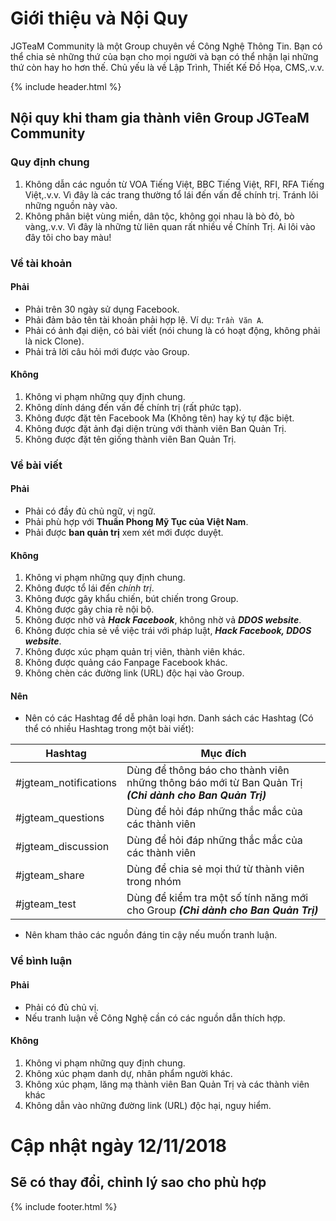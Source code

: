 # Giới thiệu và Nội Quy

JGTeaM Community là một Group chuyên về Công Nghệ Thông Tin. Bạn có thể chia sẻ những thứ của bạn cho mọi người và bạn có thể nhận lại những thứ còn hay ho hơn thế. Chủ yếu là về Lập Trình, Thiết Kế Đồ Họa, CMS,.v.v.

{% include header.html %}

## Nội quy khi tham gia thành viên Group JGTeaM Community

### Quy định chung

1. Không dẫn các nguồn từ VOA Tiếng Việt, BBC Tiếng Việt, RFI, RFA Tiếng Việt,.v.v. Vì đây là các trang thường tổ lái đến vấn đề chính trị. Tránh lôi những nguồn này vào.
1. Không phân biệt vùng miền, dân tộc, không gọi nhau là bò đỏ, bò vàng,.v.v. Vì đây là những từ liên quan rất nhiều về Chính Trị. Ai lôi vào đây tôi cho bay màu!

### Về tài khoản

#### Phải

- Phải trên 30 ngày sử dụng Facebook.
- Phải đảm bảo tên tài khoản phải hợp lệ. Ví dụ: `Trần Văn A`.
- Phải có ảnh đại diện, có bài viết (nói chung là có hoạt động, không phải là nick Clone).
- Phải trả lời câu hỏi mới được vào Group.

#### Không

1. Không vi phạm những quy định chung.
1. Không dính dáng đến vấn đề chính trị (rất phức tạp).
1. Không được đặt tên Facebook Ma (Không tên) hay ký tự đặc biệt.
1. Không được đặt ảnh đại diện trùng với thành viên Ban Quản Trị.
1. Không được đặt tên giống thành viên Ban Quản Trị.

### Về bài viết

#### Phải

- Phải có đầy đủ chủ ngữ, vị ngữ.
- Phải phù hợp với **Thuần Phong Mỹ Tục của Việt Nam**.
- Phải được **ban quản trị** xem xét mới được duyệt.

#### Không

1. Không vi phạm những quy định chung.
1. Không được tổ lái đến *chính trị*.
1. Không được gây khẩu chiến, bút chiến trong Group.
1. Không được gây chia rẽ nội bộ.
1. Không được nhờ vả ***Hack Facebook***, không nhờ vả ***DDOS website***.
1. Không được chia sẻ về việc trái với pháp luật, ***Hack Facebook, DDOS website***.
1. Không được xúc phạm quản trị viên, thành viên khác.
1. Không được quảng cáo Fanpage Facebook khác.
1. Không chèn các đường link (URL) độc hại vào Group.

#### Nên

- Nên có các Hashtag để dễ phân loại hơn. Danh sách các Hashtag (Có thể có nhiều Hashtag trong một bài viết):

| Hashtag               | Mục đích                                                                                               |
| --------------------- | ------------------------------------------------------------------------------------------------------ |
| #jgteam_notifications | Dùng để thông báo cho thành viên những thông báo mới từ Ban Quản Trị ***(Chỉ dành cho Ban Quản Trị)*** |
| #jgteam_questions     | Dùng để hỏi đáp những thắc mắc của các thành viên                                                      |
| #jgteam_discussion    | Dùng để hỏi đáp những thắc mắc của các thành viên                                                      |
| #jgteam_share         | Dùng để chia sẻ mọi thứ từ thành viên trong nhóm                                                       |
| #jgteam_test          | Dùng để kiểm tra một số tính năng mới cho Group ***(Chỉ dành cho Ban Quản Trị)***                      |

- Nên kham thảo các nguồn đáng tin cậy nếu muốn tranh luận.

### Về bình luận

#### Phải

- Phải có đủ chủ vị.
- Nếu tranh luận về Công Nghệ cần có các nguồn dẫn thích hợp.

#### Không

1. Không vi phạm những quy định chung.
1. Không xúc phạm danh dự, nhân phẩm người khác.
1. Không xúc phạm, lăng mạ thành viên Ban Quản Trị và các thành viên khác
1. Không dẫn vào những đường link (URL) độc hại, nguy hiểm.

# Cập nhật ngày 12/11/2018
## Sẽ có thay đổi, chỉnh lý sao cho phù hợp

{% include footer.html %}
